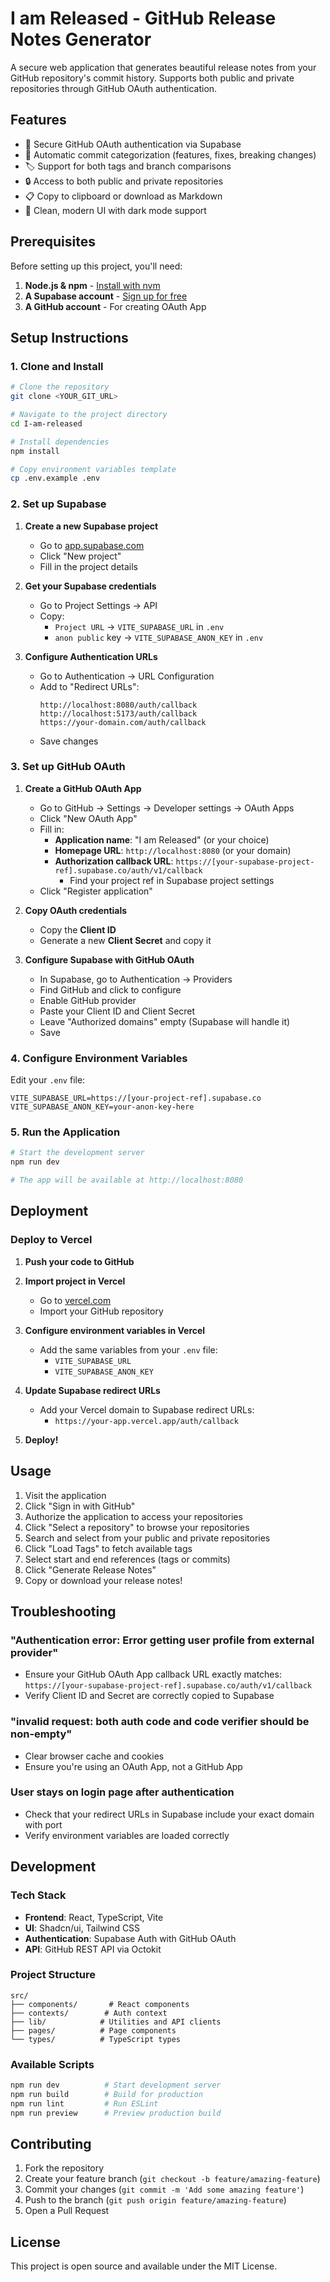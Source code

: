 # I am Released - GitHub Release Notes Generator

A secure web application that generates beautiful release notes from your GitHub repository's commit history. Supports both public and private repositories through GitHub OAuth authentication.

## Features

- 🔐 Secure GitHub OAuth authentication via Supabase
- 📝 Automatic commit categorization (features, fixes, breaking changes)
- 🏷️ Support for both tags and branch comparisons
- 🔒 Access to both public and private repositories
- 📋 Copy to clipboard or download as Markdown
- 🎨 Clean, modern UI with dark mode support

## Prerequisites

Before setting up this project, you'll need:

1. **Node.js & npm** - [Install with nvm](https://github.com/nvm-sh/nvm#installing-and-updating)
2. **A Supabase account** - [Sign up for free](https://supabase.com)
3. **A GitHub account** - For creating OAuth App

## Setup Instructions

### 1. Clone and Install

```bash
# Clone the repository
git clone <YOUR_GIT_URL>

# Navigate to the project directory
cd I-am-released

# Install dependencies
npm install

# Copy environment variables template
cp .env.example .env
```

### 2. Set up Supabase

1. **Create a new Supabase project**
   - Go to [app.supabase.com](https://app.supabase.com)
   - Click "New project"
   - Fill in the project details

2. **Get your Supabase credentials**
   - Go to Project Settings → API
   - Copy:
     - `Project URL` → `VITE_SUPABASE_URL` in `.env`
     - `anon public` key → `VITE_SUPABASE_ANON_KEY` in `.env`

3. **Configure Authentication URLs**
   - Go to Authentication → URL Configuration
   - Add to "Redirect URLs":
     ```
     http://localhost:8080/auth/callback
     http://localhost:5173/auth/callback
     https://your-domain.com/auth/callback
     ```
   - Save changes

### 3. Set up GitHub OAuth

1. **Create a GitHub OAuth App**
   - Go to GitHub → Settings → Developer settings → OAuth Apps
   - Click "New OAuth App"
   - Fill in:
     - **Application name**: "I am Released" (or your choice)
     - **Homepage URL**: `http://localhost:8080` (or your domain)
     - **Authorization callback URL**: `https://[your-supabase-project-ref].supabase.co/auth/v1/callback`
       - Find your project ref in Supabase project settings
   - Click "Register application"

2. **Copy OAuth credentials**
   - Copy the **Client ID**
   - Generate a new **Client Secret** and copy it

3. **Configure Supabase with GitHub OAuth**
   - In Supabase, go to Authentication → Providers
   - Find GitHub and click to configure
   - Enable GitHub provider
   - Paste your Client ID and Client Secret
   - Leave "Authorized domains" empty (Supabase will handle it)
   - Save

### 4. Configure Environment Variables

Edit your `.env` file:

```env
VITE_SUPABASE_URL=https://[your-project-ref].supabase.co
VITE_SUPABASE_ANON_KEY=your-anon-key-here
```

### 5. Run the Application

```bash
# Start the development server
npm run dev

# The app will be available at http://localhost:8080
```

## Deployment

### Deploy to Vercel

1. **Push your code to GitHub**

2. **Import project in Vercel**
   - Go to [vercel.com](https://vercel.com)
   - Import your GitHub repository

3. **Configure environment variables in Vercel**
   - Add the same variables from your `.env` file:
     - `VITE_SUPABASE_URL`
     - `VITE_SUPABASE_ANON_KEY`

4. **Update Supabase redirect URLs**
   - Add your Vercel domain to Supabase redirect URLs:
     - `https://your-app.vercel.app/auth/callback`

5. **Deploy!**

## Usage

1. Visit the application
2. Click "Sign in with GitHub"
3. Authorize the application to access your repositories
4. Click "Select a repository" to browse your repositories
5. Search and select from your public and private repositories
6. Click "Load Tags" to fetch available tags
7. Select start and end references (tags or commits)
8. Click "Generate Release Notes"
9. Copy or download your release notes!

## Troubleshooting

### "Authentication error: Error getting user profile from external provider"
- Ensure your GitHub OAuth App callback URL exactly matches: `https://[your-supabase-project-ref].supabase.co/auth/v1/callback`
- Verify Client ID and Secret are correctly copied to Supabase

### "invalid request: both auth code and code verifier should be non-empty"
- Clear browser cache and cookies
- Ensure you're using an OAuth App, not a GitHub App

### User stays on login page after authentication
- Check that your redirect URLs in Supabase include your exact domain with port
- Verify environment variables are loaded correctly

## Development

### Tech Stack
- **Frontend**: React, TypeScript, Vite
- **UI**: Shadcn/ui, Tailwind CSS
- **Authentication**: Supabase Auth with GitHub OAuth
- **API**: GitHub REST API via Octokit

### Project Structure
```
src/
├── components/       # React components
├── contexts/        # Auth context
├── lib/            # Utilities and API clients
├── pages/          # Page components
└── types/          # TypeScript types
```

### Available Scripts
```bash
npm run dev          # Start development server
npm run build        # Build for production
npm run lint         # Run ESLint
npm run preview      # Preview production build
```

## Contributing

1. Fork the repository
2. Create your feature branch (`git checkout -b feature/amazing-feature`)
3. Commit your changes (`git commit -m 'Add some amazing feature'`)
4. Push to the branch (`git push origin feature/amazing-feature`)
5. Open a Pull Request

## License

This project is open source and available under the MIT License.